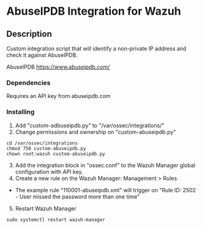 # AbuseIPDB Integration for Wazuh

## Description

Custom integration script that will identify a non-private IP address and check it against AbuseIPDB. 

AbuseIPDB
https://www.abuseipdb.com/

### Dependencies

Requires an API key from abuseipdb.com

### Installing

1. Add "custom-adbuseipdb.py" to "/var/ossec/integrations/"
2. Change permissions and ownership on "custom-abuseipdb.py" 
```
cd /var/ossec/integrations
chmod 750 custom-abuseipdb.py
chown root:wazuh custom-abuseipdb.py
```
3. Add the integration block in "ossec.conf" to the Wazuh Manager global configuration with API key.
4. Create a new rule on the Wazuh Manager: Management > Rules
 - The example rule "110001-abuseipdb.xml" will trigger on "Rule ID: 2502 - User missed the password more than one time"
5. Restart Wazuh Manager
```
sudo systemctl restart wazuh-manager
```
